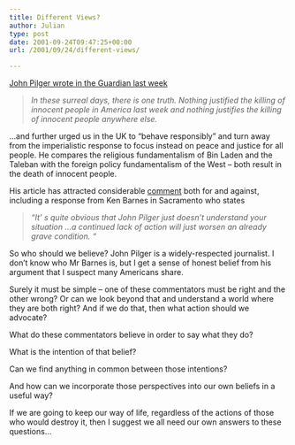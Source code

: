 ```yaml
---
title: Different Views?
author: Julian
type: post
date: 2001-09-24T09:47:25+00:00
url: /2001/09/24/different-views/

---
```

[John Pilger wrote in the Guardian last week][1] 

> _In these surreal days, there is one truth. Nothing justified the killing of innocent people in America last week and nothing justifies the killing of innocent people anywhere else._

&#8230;and further urged us in the UK to &#8220;behave responsibly&#8221; and turn away from the imperialistic response to focus instead on peace and justice for all people. He compares the religious fundamentalism of Bin Laden and the Taleban with the foreign policy fundamentalism of the West &#8211; both result in the death of innocent people.

His article has attracted considerable [comment][2] both for and against, including a response from Ken Barnes in Sacramento who states 

> _&#8220;It&#8217; s quite obvious that John Pilger just doesn&#8217;t understand your situation &#8230;a continued lack of action will just worsen an already grave condition. &#8220;_

So who should we believe? John Pilger is a widely-respected journalist. I don&#8217;t know who Mr Barnes is, but I get a sense of honest belief from his argument that I suspect many Americans share. 

Surely it must be simple &#8211; one of these commentators must be right and the other wrong? Or can we look beyond that and understand a world where they are both right? And if we do that, then what action should we advocate? 

What do these commentators believe in order to say what they do? 

What is the intention of that belief?

Can we find anything in common between those intentions?

And how can we incorporate those perspectives into our own beliefs in a useful way?

If we are going to keep our way of life, regardless of the actions of those who would destroy it, then I suggest we all need our own answers to these questions&#8230;

 [1]: http://www.guardian.co.uk/Archive/Article/0,4273,4261662,00.html
 [2]: http://www.guardian.co.uk/Archive/Article/0,4273,4263069,00.html